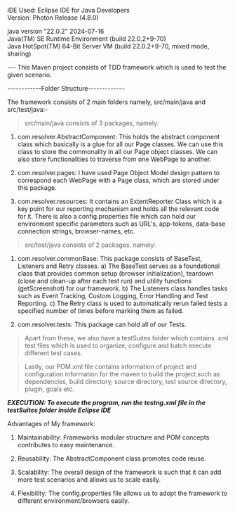 IDE Used: Eclipse IDE for Java Developers   
Version: Photon Release (4.8.0)

java version "22.0.2" 2024-07-16  
Java(TM) SE Runtime Environment (build 22.0.2+9-70)  
Java HotSpot(TM) 64-Bit Server VM (build 22.0.2+9-70, mixed mode, sharing)  

--- This Maven project consists of TDD framework which is used to test the given scenario.



------------Folder Structure-------------

The framework consists of 2 main folders namely, src/main/java and src/test/java:-


> src/main/java consists of 3 packages, namely:

1) com.resolver.AbstractComponent: This holds the abstract component class which basically is a glue for all our Page classes. We can use this class to store the commonality in all our Page object classes. We can also store functionalities to traverse from one WebPage to another.

2) com.resolver.pages: I have used Page Object Model design pattern to correspond each WebPage with a Page class, which are stored under this package.

3) com.resolver.resources: It contains an ExtentReporter Class which is a key point for our reporting mechanism and holds all the relevant code for it. There is also a config.properties file which can hold our environment specific parameters such as URL's, app-tokens, data-base connection strings, browser-names, etc.



> src/test/java consists of 2 packages, namely:

1) com.resolver.commonBase: This package consists of BaseTest, Listeners and Retry classes.
a) The BaseTest serves as a foundational class that provides common setup (browser initialization), teardown (close and clean-up after each test run) and utility functions (getScreenshot) for our framework.
b) The Listeners class handles tasks such as Event Tracking, Custom Logging, Error Handling and Test Reporting.
c) The Retry class is used to automatically rerun failed tests a specified number of times before marking them as failed.
 
2) com.resolver.tests: This package can hold all of our Tests.



> Apart from these, we also have a testSuites folder which contains .xml test files which is used to organize, configure and batch execute different test cases.



> Lastly, our POM.xml file contains information of project and configuration information for the maven to build the project such as dependencies, build directory, source directory, test source directory, plugin, goals etc.
 


***************EXECUTION: To execute the program, run the testng.xml file in the testSuites folder inside Eclipse IDE***************


Advantages of My framework:

1) Maintainability: Frameworks modular structure and POM concepts contributes to easy maintenance.

2) Reusability: The AbstractComponent class promotes code reuse.

3) Scalability: The overall design of the framework is such that it can add more test scenarios and allows us to scale easily.

4) Flexibility: The config.properties file allows us to adopt the framework to different environment/browsers easily.
